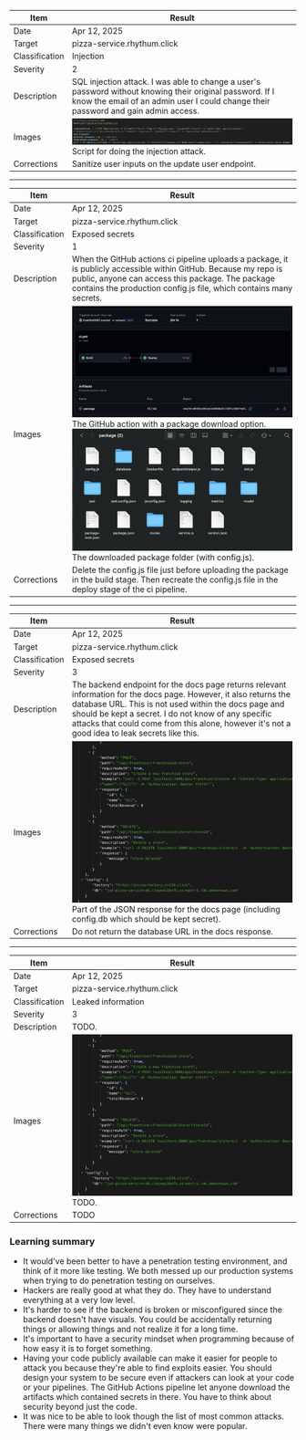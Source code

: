 | Item           | Result                                                                                                                                                                                          |
| -------------- | ----------------------------------------------------------------------------------------------------------------------------------------------------------------------------------------------- |
| Date           | Apr 12, 2025                                                                                                                                                                                    |
| Target         | pizza-service.rhythum.click                                                                                                                                                                     |
| Classification | Injection                                                                                                                                                                                       |
| Severity       | 2                                                                                                                                                                                               |
| Description    | SQL injection attack. I was able to change a user's password without knowing their original password. If I know the email of an admin user I could change their password and gain admin access. |
| Images         | ![Injection Script](sqlInjection.png) <br/> Script for doing the injection attack.                                                                                                              |
| Corrections    | Sanitize user inputs on the update user endpoint.                                                                                                                                               |

---

| Item           | Result                                                                                                                                                                                                                                      |
| -------------- | ------------------------------------------------------------------------------------------------------------------------------------------------------------------------------------------------------------------------------------------- |
| Date           | Apr 12, 2025                                                                                                                                                                                                                                |
| Target         | pizza-service.rhythum.click                                                                                                                                                                                                                 |
| Classification | Exposed secrets                                                                                                                                                                                                                             |
| Severity       | 1                                                                                                                                                                                                                                           |
| Description    | When the GitHub actions ci pipeline uploads a package, it is publicly accessible within GitHub. Because my repo is public, anyone can access this package. The package contains the production config.js file, which contains many secrets. |
| Images         | ![Package download on GitHub](package.png) <br/> The GitHub action with a package download option. </br> ![Package folder](packageFolder.png) <br/> The downloaded package folder (with config.js).                                         |
| Corrections    | Delete the config.js file just before uploading the package in the build stage. Then recreate the config.js file in the deploy stage of the ci pipeline.                                                                                    |

---

| Item           | Result                                                                                                                                                                                                                                                                                                                              |
| -------------- | ----------------------------------------------------------------------------------------------------------------------------------------------------------------------------------------------------------------------------------------------------------------------------------------------------------------------------------- |
| Date           | Apr 12, 2025                                                                                                                                                                                                                                                                                                                        |
| Target         | pizza-service.rhythum.click                                                                                                                                                                                                                                                                                                         |
| Classification | Exposed secrets                                                                                                                                                                                                                                                                                                                     |
| Severity       | 3                                                                                                                                                                                                                                                                                                                                   |
| Description    | The backend endpoint for the docs page returns relevant information for the docs page. However, it also returns the database URL. This is not used within the docs page and should be kept a secret. I do not know of any specific attacks that could come from this alone, however it's not a good idea to leak secrets like this. |
| Images         | ![Exposed database URL on docs endpoint](exposedDbUrl.png) Part of the JSON response for the docs page (including config.db which should be kept secret).                                                                                                                                                                           |
| Corrections    | Do not return the database URL in the docs response.                                                                                                                                                                                                                                                                                |

---

| Item           | Result                          |
| -------------- | ------------------------------- |
| Date           | Apr 12, 2025                    |
| Target         | pizza-service.rhythum.click     |
| Classification | Leaked information              |
| Severity       | 3                               |
| Description    | TODO.                           |
| Images         | ![TODO](exposedDbUrl.png) TODO. |
| Corrections    | TODO                            |

### Learning summary

- It would've been better to have a penetration testing environment, and think of it more like testing. We both messed up our production systems when trying to do penetration testing on ourselves.
- Hackers are really good at what they do. They have to understand everything at a very low level.
- It's harder to see if the backend is broken or misconfigured since the backend doesn't have visuals. You could be accidentally returning things or allowing things and not realize it for a long time.
- It's important to have a security mindset when programming because of how easy it is to forget something.
- Having your code publicly available can make it easier for people to attack you because they're able to find exploits easier. You should design your system to be secure even if attackers can look at your code or your pipelines. The GitHub Actions pipeline let anyone download the artifacts which contained secrets in there. You have to think about security beyond just the code.
- It was nice to be able to look though the list of most common attacks. There were many things we didn't even know were popular.
